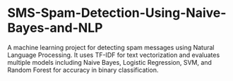 # SMS-Spam-Detection-Using-Naive-Bayes-and-NLP
A machine learning project for detecting spam messages using Natural Language Processing. It uses TF-IDF for text vectorization and evaluates multiple models including Naive Bayes, Logistic Regression, SVM, and Random Forest for accuracy in binary classification.
